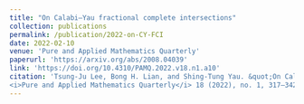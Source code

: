 ```yaml
---
title: "On Calabi–Yau fractional complete intersections"
collection: publications
permalink: /publication/2022-on-CY-FCI
date: 2022-02-10
venue: 'Pure and Applied Mathematics Quarterly'
paperurl: 'https://arxiv.org/abs/2008.04039'
link: 'https://doi.org/10.4310/PAMQ.2022.v18.n1.a10'
citation: 'Tsung-Ju Lee, Bong H. Lian, and Shing-Tung Yau. &quot;On Calabi–Yau fractional complete intersections.&quot; 
<i>Pure and Applied Mathematics Quarterly</i> 18 (2022), no. 1, 317–342. doi:10.4310/PAMQ.2022.v18.n1.a10'
---
```

